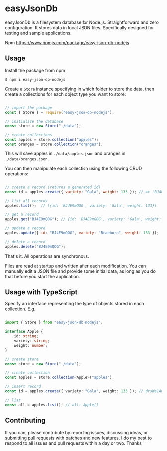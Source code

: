 # easyJsonDb

easyJsonDb is a filesystem database for Node.js. Straightforward and zero configuration. It stores data in local JSON files. Specifically designed for testing and sample applications.

Npm https://www.npmjs.com/package/easy-json-db-nodejs

## Usage

Install the package from npm

`$ npm i easy-json-db-nodejs`

Create a `Store` instance specifying in which folder to store the data, then create a collections for each object type you want to store:

```js

// import the package
const { Store } = require("easy-json-db-nodejs");

// initialize the database
const store = new Store("./data");

// create collections
const apples = store.collection("apples");
const oranges = store.collection("oranges");

```

This will save apples in `./data/apples.json` and oranges in `./data/oranges.json`.

You can then manipulate each collection using the following CRUD operations:

```js

// create a record (returns a generated id)
const id = apples.create({ variety: "Gala", weight: 133 }); // => 'BJ4E9mQOG'

// list all records
apples.list();  // [{id: 'BJ4E9mQOG', variety: 'Gala', weight: 133}]

// get a record
apples.get("BJ4E9mQOG"); // {id: 'BJ4E9mQOG', variety: 'Gala', weight: 133}

// update a record
apples.update({ id: "BJ4E9mQOG", variety: "Braeburn", weight: 133 });

// delete a record
apples.delete("BJ4E9mQOG");

```

That's it. All operations are synchronous.

Files are read at startup and written after each modification. You can manually edit a JSON file and provide some initial data, as long as you do that before you start the application.

## Usage with TypeScript

Specify an interface representing the type of objects stored in each collection. E.g.

```ts

import { Store } from "easy-json-db-nodejs";

interface Apple {
    id: string;
    variety: string;
    weight: number;
}

// create store
const store = new Store("./data");

// create collection
const apples = store.collection<Apple>("apples");

// insert record
const id = apples.create({ variety: "Gala", weight: 133 }); // drsWe1AwU

// list 
const all = apples.list(); // all: Apple[]

```

## Contributing

If you can, please contribute by reporting issues, discussing ideas, or submitting pull requests with patches and new features. I do my best to respond to all issues and pull requests within a day or two. Thanks
